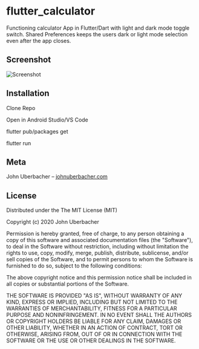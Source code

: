 # flutter_calculator

Functioning calculator App in Flutter/Dart with light and dark mode toggle switch. Shared Preferences keeps the users dark or light mode selection even after the app closes.

## Screenshot

![Screenshot](https://i.imgur.com/I6bX7rt.jpg)

## Installation

Clone Repo

Open in Android Studio/VS Code

flutter pub/packages get

flutter run

## Meta

John Uberbacher – [johnuberbacher.com](https://johnuberbacher.com)

## License

Distributed under the The MIT License (MIT)

Copyright (c) 2020 John Uberbacher

Permission is hereby granted, free of charge, to any person obtaining a copy of this software and associated documentation files (the "Software"), to deal in the Software without restriction, including without limitation the rights to use, copy, modify, merge, publish, distribute, sublicense, and/or sell copies of the Software, and to permit persons to whom the Software is furnished to do so, subject to the following conditions:

The above copyright notice and this permission notice shall be included in all copies or substantial portions of the Software.

THE SOFTWARE IS PROVIDED "AS IS", WITHOUT WARRANTY OF ANY KIND, EXPRESS OR IMPLIED, INCLUDING BUT NOT LIMITED TO THE WARRANTIES OF MERCHANTABILITY, FITNESS FOR A PARTICULAR PURPOSE AND NONINFRINGEMENT. IN NO EVENT SHALL THE AUTHORS OR COPYRIGHT HOLDERS BE LIABLE FOR ANY CLAIM, DAMAGES OR OTHER LIABILITY, WHETHER IN AN ACTION OF CONTRACT, TORT OR OTHERWISE, ARISING FROM, OUT OF OR IN CONNECTION WITH THE SOFTWARE OR THE USE OR OTHER DEALINGS IN THE SOFTWARE.
